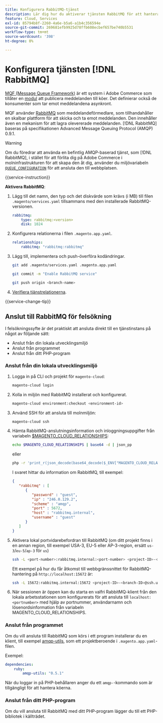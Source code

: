 ```yaml
---
title: Konfigurera RabbitMQ-tjänst
description: Lär dig hur du aktiverar tjänsten RabbitMQ för att hantera meddelandeköer för Adobe Commerce i molninfrastruktur.
feature: Cloud, Services
exl-id: 85794b8f-2260-4a6e-b5a6-a1b4c356594e
source-git-commit: 269681efb9925d78ffb608ecbef657be740b5531
workflow-type: tm+mt
source-wordcount: '398'
ht-degree: 0%

---
```


# Konfigurera tjänsten [!DNL RabbitMQ]

[MQF (Message Queue Framework)](https://experienceleague.adobe.com/docs/commerce-operations/configuration-guide/message-queues/message-queue-framework.html) är ett system i Adobe Commerce som tillåter en [modul](https://experienceleague.adobe.com/en/docs/commerce-operations/implementation-playbook/glossary#module) att publicera meddelanden till köer. Det definierar också de konsumenter som tar emot meddelandena asynkront.

MQF använder [RabbitMQ](https://www.rabbitmq.com/) som meddelandeförmedlare, som tillhandahåller en skalbar plattform för att skicka och ta emot meddelanden. Den innehåller även en mekanism för att lagra olevererade meddelanden. [!DNL RabbitMQ] baseras på specifikationen Advanced Message Queuing Protocol (AMQP) 0.9.1.

>[!WARNING]
>
>Om du föredrar att använda en befintlig AMQP-baserad tjänst, som [!DNL RabbitMQ], i stället för att förlita dig på Adobe Commerce i molninfrastrukturen för att skapa den åt dig, använder du miljövariabeln [`QUEUE_CONFIGURATION`](../environment/variables-deploy.md#queue_configuration) för att ansluta den till webbplatsen.

{{service-instruction}}

**Aktivera RabbitMQ**:

1. Lägg till det namn, den typ och det diskvärde som krävs (i MB) till filen `.magento/services.yaml` tillsammans med den installerade RabbitMQ-versionen.

   ```yaml
   rabbitmq:
       type: rabbitmq:<version>
       disk: 1024
   ```

1. Konfigurera relationerna i filen `.magento.app.yaml`.

   ```yaml
   relationships:
       rabbitmq: "rabbitmq:rabbitmq"
   ```

1. Lägg till, implementera och push-överföra kodändringar.

   ```bash
   git add .magento/services.yaml .magento.app.yaml
   ```

   ```bash
   git commit -m "Enable RabbitMQ service"
   ```

   ```bash
   git push origin <branch-name>
   ```

1. [Verifiera tjänstrelationerna](services-yaml.md#service-relationships).

{{service-change-tip}}

## Anslut till RabbitMQ för felsökning

I felsökningssyfte är det praktiskt att ansluta direkt till en tjänstinstans på något av följande sätt:

- Anslut från din lokala utvecklingsmiljö
- Anslut från programmet
- Anslut från ditt PHP-program

### Anslut från din lokala utvecklingsmiljö

1. Logga in på CLI och projekt för `magento-cloud`:

   ```bash
   magento-cloud login
   ```

1. Kolla in miljön med RabbitMQ installerat och konfigurerat.

   ```bash
   magento-cloud environment:checkout <environment-id>
   ```

1. Använd SSH för att ansluta till molnmiljön:

   ```bash
   magento-cloud ssh
   ```

1. Hämta RabbitMQ-anslutningsinformation och inloggningsuppgifter från variabeln [$MAGENTO_CLOUD_RELATIONSHIPS](../application/properties.md#relationships):

   ```bash
   echo $MAGENTO_CLOUD_RELATIONSHIPS | base64 -d | json_pp
   ```

   eller

   ```bash
   php -r 'print_r(json_decode(base64_decode($_ENV["MAGENTO_CLOUD_RELATIONSHIPS"])));'
   ```

   I svaret hittar du information om RabbitMQ, till exempel:

   ```json
   {
      "rabbitmq" : [
         {
            "password" : "guest",
            "ip" : "246.0.129.2",
            "scheme" : "amqp",
            "port" : 5672,
            "host" : "rabbitmq.internal",
            "username" : "guest"
         }
      ]
   }
   ```

1. Aktivera lokal portvidarebefordran till RabbitMQ (om ditt projekt finns i en annan region, till exempel USA-3, EU-5 eller AP-3-region, ersätt ``us-3``/``eu-5``/``ap-3`` för ``us``)

   ```bash
   ssh -L <port-number>:rabbitmq.internal:<port-number> <project-ID>-<branch-ID>@ssh.us.magentosite.cloud
   ```

   Ett exempel på hur du får åtkomst till webbgränssnittet för RabbitMQ-hantering på `http://localhost:15672` är:

   ```bash
   ssh -L 15672:rabbitmq.internal:15672 <project-ID>-<branch-ID>@ssh.us.magentosite.cloud
   ```

1. När sessionen är öppen kan du starta en valfri RabbitMQ-klient från den lokala arbetsstationen som konfigurerats för att ansluta till `localhost:<portnumber>` med hjälp av portnummer, användarnamn och lösenordsinformation från variabeln MAGENTO_CLOUD_RELATIONSHIPS.

### Anslut från programmet

Om du vill ansluta till RabbitMQ som körs i ett program installerar du en klient, till exempel [amqp-utils](https://github.com/dougbarth/amqp-utils), som ett projektberoende i `.magento.app.yaml`-filen.

Exempel:

```yaml
dependencies:
    ruby:
        amqp-utils: "0.5.1"
```

När du loggar in på PHP-behållaren anger du ett `amqp-`-kommando som är tillgängligt för att hantera köerna.

### Anslut från ditt PHP-program

Om du vill ansluta till RabbitMQ med ditt PHP-program lägger du till ett PHP-bibliotek i källträdet.
